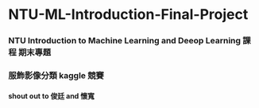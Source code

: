 # NTU-ML-Introduction-Final-Project

### NTU Introduction to Machine Learning and Deeop Learning 課程 期末專題
### 服飾影像分類 kaggle 競賽
#### shout out to 俊廷 and 懷寬
